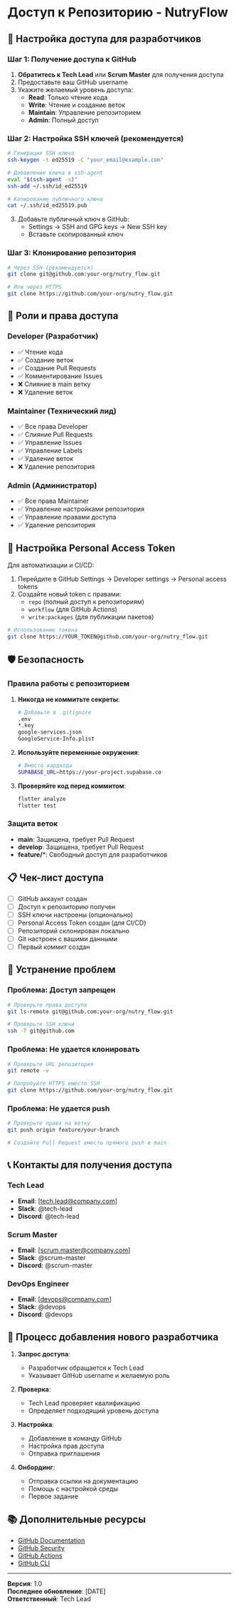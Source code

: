 # Доступ к Репозиторию - NutryFlow

## 🔐 Настройка доступа для разработчиков

### Шаг 1: Получение доступа к GitHub

1. **Обратитесь к Tech Lead** или **Scrum Master** для получения доступа
2. Предоставьте ваш GitHub username
3. Укажите желаемый уровень доступа:
   - **Read**: Только чтение кода
   - **Write**: Чтение и создание веток
   - **Maintain**: Управление репозиторием
   - **Admin**: Полный доступ

### Шаг 2: Настройка SSH ключей (рекомендуется)

```bash
# Генерация SSH ключа
ssh-keygen -t ed25519 -C "your_email@example.com"

# Добавление ключа в ssh-agent
eval "$(ssh-agent -s)"
ssh-add ~/.ssh/id_ed25519

# Копирование публичного ключа
cat ~/.ssh/id_ed25519.pub
```

3. Добавьте публичный ключ в GitHub:
   - Settings → SSH and GPG keys → New SSH key
   - Вставьте скопированный ключ

### Шаг 3: Клонирование репозитория

```bash
# Через SSH (рекомендуется)
git clone git@github.com:your-org/nutry_flow.git

# Или через HTTPS
git clone https://github.com/your-org/nutry_flow.git
```

## 👥 Роли и права доступа

### Developer (Разработчик)
- ✅ Чтение кода
- ✅ Создание веток
- ✅ Создание Pull Requests
- ✅ Комментирование Issues
- ❌ Слияние в main ветку
- ❌ Удаление веток

### Maintainer (Технический лид)
- ✅ Все права Developer
- ✅ Слияние Pull Requests
- ✅ Управление Issues
- ✅ Управление Labels
- ✅ Удаление веток
- ❌ Удаление репозитория

### Admin (Администратор)
- ✅ Все права Maintainer
- ✅ Управление настройками репозитория
- ✅ Управление правами доступа
- ✅ Удаление репозитория

## 🔑 Настройка Personal Access Token

Для автоматизации и CI/CD:

1. Перейдите в GitHub Settings → Developer settings → Personal access tokens
2. Создайте новый token с правами:
   - `repo` (полный доступ к репозиториям)
   - `workflow` (для GitHub Actions)
   - `write:packages` (для публикации пакетов)

```bash
# Использование токена
git clone https://YOUR_TOKEN@github.com/your-org/nutry_flow.git
```

## 🛡️ Безопасность

### Правила работы с репозиторием

1. **Никогда не коммитьте секреты**:
   ```bash
   # Добавьте в .gitignore
   .env
   *.key
   google-services.json
   GoogleService-Info.plist
   ```

2. **Используйте переменные окружения**:
   ```bash
   # Вместо хардкода
   SUPABASE_URL=https://your-project.supabase.co
   ```

3. **Проверяйте код перед коммитом**:
   ```bash
   flutter analyze
   flutter test
   ```

### Защита веток

- **main**: Защищена, требует Pull Request
- **develop**: Защищена, требует Pull Request
- **feature/***: Свободный доступ для разработчиков

## 📋 Чек-лист доступа

- [ ] GitHub аккаунт создан
- [ ] Доступ к репозиторию получен
- [ ] SSH ключи настроены (опционально)
- [ ] Personal Access Token создан (для CI/CD)
- [ ] Репозиторий склонирован локально
- [ ] Git настроен с вашими данными
- [ ] Первый коммит создан

## 🚨 Устранение проблем

### Проблема: Доступ запрещен
```bash
# Проверьте права доступа
git ls-remote git@github.com:your-org/nutry_flow.git

# Проверьте SSH ключи
ssh -T git@github.com
```

### Проблема: Не удается клонировать
```bash
# Проверьте URL репозитория
git remote -v

# Попробуйте HTTPS вместо SSH
git clone https://github.com/your-org/nutry_flow.git
```

### Проблема: Не удается push
```bash
# Проверьте права на ветку
git push origin feature/your-branch

# Создайте Pull Request вместо прямого push в main
```

## 📞 Контакты для получения доступа

### Tech Lead
- **Email**: [tech.lead@company.com]
- **Slack**: @tech-lead
- **Discord**: @tech-lead

### Scrum Master
- **Email**: [scrum.master@company.com]
- **Slack**: @scrum-master
- **Discord**: @scrum-master

### DevOps Engineer
- **Email**: [devops@company.com]
- **Slack**: @devops
- **Discord**: @devops

## 🔄 Процесс добавления нового разработчика

1. **Запрос доступа**:
   - Разработчик обращается к Tech Lead
   - Указывает GitHub username и желаемую роль

2. **Проверка**:
   - Tech Lead проверяет квалификацию
   - Определяет подходящий уровень доступа

3. **Настройка**:
   - Добавление в команду GitHub
   - Настройка прав доступа
   - Отправка приглашения

4. **Онбординг**:
   - Отправка ссылки на документацию
   - Помощь с настройкой среды
   - Первое задание

## 📚 Дополнительные ресурсы

- [GitHub Documentation](https://docs.github.com/)
- [GitHub Security](https://docs.github.com/en/github/security)
- [GitHub Actions](https://docs.github.com/en/actions)
- [GitHub CLI](https://cli.github.com/)

---

**Версия**: 1.0  
**Последнее обновление**: [DATE]  
**Ответственный**: Tech Lead
